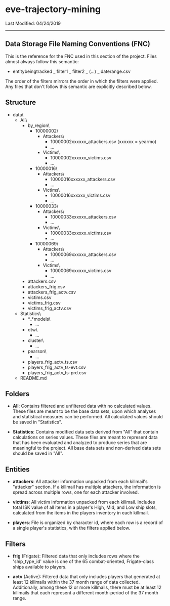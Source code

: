 # eve-trajectory-mining #

Last Modified: 04/24/2019

-----

## Data Storage File Naming Conventions (FNC)

This is the reference for the FNC used in this section of the project. Files 
almost always follow this semantic:

- entitybeingtracked _ filter1 _ filter2 _ (...) _ daterange.csv

The order of the filters mirrors the order in which the filters were applied. 
Any files that don't follow this semantic are explicitly described below.

## Structure

- data\  
  - All\  
    - by_region\  
      - 10000002\  
        - Attackers\  
          - 10000002xxxxxx_attackers.csv (xxxxxx = yearmo)  
          - ...  
        - Victims\  
          - 10000002xxxxxx_victims.csv  
          - ...  
      - 10000016\  
        - Attackers\  
          - 10000016xxxxxx_attackers.csv  
          - ...  
        - Victims\  
          - 10000016xxxxxx_victims.csv  
          - ...  
      - 10000033\  
        - Attackers\  
          - 10000033xxxxxx_attackers.csv  
          - ...  
        - Victims\  
          - 10000033xxxxxx_victims.csv  
          - ...  
      - 10000069\  
        - Attackers\  
          - 10000069xxxxxx_attackers.csv  
          - ...  
        - Victims\  
          - 10000069xxxxxx_victims.csv  
          - ...
    - attackers.csv  
    - attackers_frig.csv  
    - attackers_frig_actv.csv  
    - victims.csv  
    - victims_frig.csv  
    - victims_frig_actv.csv  
  - Statistics\
    - *_*models\
      - ...
    - dtw\
      - ...
    - cluster\
      - ...
    - pearson\
      - ...
    - players_frig_actv_ts.csv
    - players_frig_actv_ts-evt.csv
    - players_frig_actv_ts-prd.csv
  - README.md  

## Folders

- **All**: Contains filtered and unfiltered data with no calculated values.
  These files are meant to be the base data sets, upon which analyses and
  statistical measures can be performed. All calculated values should be saved
  in "Statistics\".
  
- **Statistics**: Contains modified data sets derived from "All\" that contain
  calculations on series values. These files are meant to represent data that
  has been evaluated and analyzed to produce series that are meaningful to the
  project. All base data sets and non-derived data sets should be saved in 
  "All\".

## Entities

- **attackers**: All attacker information unpacked from each killmail's 
  "attacker" section. If a killmail has multiple attackers, the information is 
  spread across multiple rows, one for each attacker involved.

- **victims**: All victim information unpacked from each killmail. Includes
  total ISK value of all items in a player's High, Mid, and Low ship slots, 
  calculated from the items in the players inventory in each killmail.
  
- **players**: File is organized by character id, where each row is a record 
  of a single player's statistics, with the filters applied below.
  
## Filters

- **frig** (Frigate): Filtered data that only includes rows where the 
  'ship_type_id' value is one of the 65 combat-oriented, Frigate-class ships 
  available to players.

- **actv** (Active): Filtered data that only includes players that generated at
  least 12 killmails within the 37 month range of data collected. Additionally,
  among these 12 or more killmails, there must be at least 12 killmails that
  each represent a different month-period of the 37 month range.
